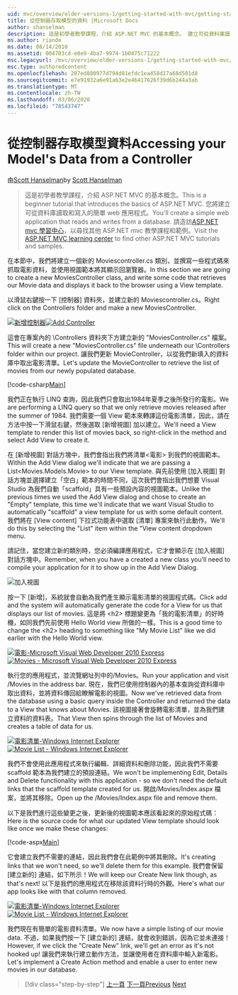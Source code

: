 ```yaml
---
uid: mvc/overview/older-versions-1/getting-started-with-mvc/getting-started-with-mvc-part5
title: 從控制器存取模型的資料 |Microsoft Docs
author: shanselman
description: 這是初學者教學課程，介紹 ASP.NET MVC 的基本概念。 建立可從資料庫讀取和寫入的簡單 web 應用程式。
ms.author: riande
ms.date: 08/14/2010
ms.assetid: 004703cd-e0e9-4ba7-9974-1b0475c71222
msc.legacyurl: /mvc/overview/older-versions-1/getting-started-with-mvc/getting-started-with-mvc-part5
msc.type: authoredcontent
ms.openlocfilehash: 207ed880977d794d81efdc1ea458d17a68d501d8
ms.sourcegitcommit: e7e91932a6e91a63e2e46417626f39d6b244a3ab
ms.translationtype: MT
ms.contentlocale: zh-TW
ms.lasthandoff: 03/06/2020
ms.locfileid: "78543747"
---
```

# <a name="accessing-your-models-data-from-a-controller"></a><span data-ttu-id="21446-104">從控制器存取模型資料</span><span class="sxs-lookup"><span data-stu-id="21446-104">Accessing your Model's Data from a Controller</span></span>

<span data-ttu-id="21446-105">由[Scott Hanselman](https://github.com/shanselman)</span><span class="sxs-lookup"><span data-stu-id="21446-105">by [Scott Hanselman](https://github.com/shanselman)</span></span>

> <span data-ttu-id="21446-106">這是初學者教學課程，介紹 ASP.NET MVC 的基本概念。</span><span class="sxs-lookup"><span data-stu-id="21446-106">This is a beginner tutorial that introduces the basics of ASP.NET MVC.</span></span> <span data-ttu-id="21446-107">您將建立可從資料庫讀取和寫入的簡單 web 應用程式。</span><span class="sxs-lookup"><span data-stu-id="21446-107">You'll create a simple web application that reads and writes from a database.</span></span> <span data-ttu-id="21446-108">請造訪[ASP.NET mvc 學習中心](../../../index.md)，以尋找其他 ASP.NET mvc 教學課程和範例。</span><span class="sxs-lookup"><span data-stu-id="21446-108">Visit the [ASP.NET MVC learning center](../../../index.md) to find other ASP.NET MVC tutorials and samples.</span></span>

<span data-ttu-id="21446-109">在本節中，我們將建立一個新的 Moviescontroller.cs 類別，並撰寫一些程式碼來抓取電影資料，並使用視圖範本將其顯示回瀏覽器。</span><span class="sxs-lookup"><span data-stu-id="21446-109">In this section we are going to create a new MoviesController class, and write some code that retrieves our Movie data and displays it back to the browser using a View template.</span></span>

<span data-ttu-id="21446-110">以滑鼠右鍵按一下 [控制器] 資料夾，並建立新的 Moviescontroller.cs。</span><span class="sxs-lookup"><span data-stu-id="21446-110">Right click on the Controllers folder and make a new MoviesController.</span></span>

<span data-ttu-id="21446-111">[![新增控制器](getting-started-with-mvc-part5/_static/image2.png)](getting-started-with-mvc-part5/_static/image1.png)</span><span class="sxs-lookup"><span data-stu-id="21446-111">[![Add Controller](getting-started-with-mvc-part5/_static/image2.png)](getting-started-with-mvc-part5/_static/image1.png)</span></span>

<span data-ttu-id="21446-112">這會在專案內的 \Controllers 資料夾下方建立新的 "MoviesController.cs" 檔案。</span><span class="sxs-lookup"><span data-stu-id="21446-112">This will create a new "MoviesController.cs" file underneath our \Controllers folder within our project.</span></span> <span data-ttu-id="21446-113">讓我們更新 MovieController，以從我們新填入的資料庫中取出電影清單。</span><span class="sxs-lookup"><span data-stu-id="21446-113">Let's update the MovieController to retrieve the list of movies from our newly populated database.</span></span>

[!code-csharp[Main](getting-started-with-mvc-part5/samples/sample1.cs)]

<span data-ttu-id="21446-114">我們正在執行 LINQ 查詢，因此我們只會取出1984年夏季之後所發行的電影。</span><span class="sxs-lookup"><span data-stu-id="21446-114">We are performing a LINQ query so that we only retrieve movies released after the summer of 1984.</span></span> <span data-ttu-id="21446-115">我們需要一個 View 範本來轉譯這份電影清單，因此，請在方法中按一下滑鼠右鍵，然後選取 [新增視圖] 加以建立。</span><span class="sxs-lookup"><span data-stu-id="21446-115">We'll need a View template to render this list of movies back, so right-click in the method and select Add View to create it.</span></span>

<span data-ttu-id="21446-116">在 [新增視圖] 對話方塊中，我們會指出我們將清單&lt;電影&gt; 到我們的視圖範本。</span><span class="sxs-lookup"><span data-stu-id="21446-116">Within the Add View dialog we'll indicate that we are passing a List&lt;Movies.Models.Movie&gt; to our View template.</span></span> <span data-ttu-id="21446-117">與先前使用 [加入視圖] 對話方塊並選擇建立「空白」範本的時間不同，這次我們會指出我們想要 Visual Studio 為我們自動「scaffold」具有一些預設內容的視圖範本。</span><span class="sxs-lookup"><span data-stu-id="21446-117">Unlike the previous times we used the Add View dialog and chose to create an "Empty" template, this time we'll indicate that we want Visual Studio to automatically "scaffold" a view template for us with some default content.</span></span> <span data-ttu-id="21446-118">我們將在 [View content] 下拉式功能表中選取 [清單] 專案來執行此動作。</span><span class="sxs-lookup"><span data-stu-id="21446-118">We'll do this by selecting the "List" item within the "View content dropdown menu.</span></span>

<span data-ttu-id="21446-119">請記住，當您建立新的類別時，您必須編譯應用程式，它才會顯示在 [加入視圖] 對話方塊中。</span><span class="sxs-lookup"><span data-stu-id="21446-119">Remember, when you have a created a new class you'll need to compile your application for it to show up in the Add View Dialog.</span></span>

![加入視圖](getting-started-with-mvc-part5/_static/image3.png)

<span data-ttu-id="21446-121">按一下 [新增]，系統就會自動為我們產生顯示電影清單的視圖程式碼。</span><span class="sxs-lookup"><span data-stu-id="21446-121">Click add and the system will automatically generate the code for a View for us that displays our list of movies.</span></span> <span data-ttu-id="21446-122">這是將 &lt;h2&gt; 標題變更為「我的電影清單」的好時機，如同我們先前使用 Hello World view 所做的一樣。</span><span class="sxs-lookup"><span data-stu-id="21446-122">This is a good time to change the &lt;h2&gt; heading to something like "My Movie List" like we did earlier with the Hello World view.</span></span>

<span data-ttu-id="21446-123">[![電影-Microsoft Visual Web Developer 2010 Express](getting-started-with-mvc-part5/_static/image5.png)](getting-started-with-mvc-part5/_static/image4.png)</span><span class="sxs-lookup"><span data-stu-id="21446-123">[![Movies - Microsoft Visual Web Developer 2010 Express](getting-started-with-mvc-part5/_static/image5.png)](getting-started-with-mvc-part5/_static/image4.png)</span></span>

<span data-ttu-id="21446-124">執行您的應用程式，並流覽網址列中的/Movies。</span><span class="sxs-lookup"><span data-stu-id="21446-124">Run your application and visit /Movies in the address bar.</span></span> <span data-ttu-id="21446-125">現在，我們已使用控制器內的基本查詢從資料庫中取出資料，並將資料傳回給瞭解電影的視圖。</span><span class="sxs-lookup"><span data-stu-id="21446-125">Now we've retrieved data from the database using a basic query inside the Controller and returned the data to a View that knows about Movies.</span></span> <span data-ttu-id="21446-126">該視圖接著會旋轉電影清單，並為我們建立資料的資料表。</span><span class="sxs-lookup"><span data-stu-id="21446-126">That View then spins through the list of Movies and creates a table of data for us.</span></span>

<span data-ttu-id="21446-127">[![電影清單-Windows Internet Explorer](getting-started-with-mvc-part5/_static/image7.png)](getting-started-with-mvc-part5/_static/image6.png)</span><span class="sxs-lookup"><span data-stu-id="21446-127">[![Movie List - Windows Internet Explorer](getting-started-with-mvc-part5/_static/image7.png)](getting-started-with-mvc-part5/_static/image6.png)</span></span>

<span data-ttu-id="21446-128">我們不會使用此應用程式來執行編輯、詳細資料和刪除功能，因此我們不需要 scaffold 範本為我們建立的預設連結。</span><span class="sxs-lookup"><span data-stu-id="21446-128">We won't be implementing Edit, Details and Delete functionality with this application - so we don't need the default links that the scaffold template created for us.</span></span> <span data-ttu-id="21446-129">開啟/Movies/Index.aspx 檔案，並將其移除。</span><span class="sxs-lookup"><span data-stu-id="21446-129">Open up the /Movies/Index.aspx file and remove them.</span></span>

<span data-ttu-id="21446-130">以下是我們進行這些變更之後，更新後的視圖範本應該看起來的原始程式碼：</span><span class="sxs-lookup"><span data-stu-id="21446-130">Here is the source code for what our updated View template should look like once we make these changes:</span></span>

[!code-aspx[Main](getting-started-with-mvc-part5/samples/sample2.aspx)]

<span data-ttu-id="21446-131">它會建立我們不需要的連結，因此我們會在此範例中將其刪除。</span><span class="sxs-lookup"><span data-stu-id="21446-131">It's creating links that we won't need, so we'll delete them for this example.</span></span> <span data-ttu-id="21446-132">我們會保留 [建立新的] 連結，如下所示！</span><span class="sxs-lookup"><span data-stu-id="21446-132">We will keep our Create New link though, as that's next!</span></span> <span data-ttu-id="21446-133">以下是我們的應用程式在移除該資料行時的外觀。</span><span class="sxs-lookup"><span data-stu-id="21446-133">Here's what our app looks like with that column removed.</span></span>

<span data-ttu-id="21446-134">[![電影清單-Windows Internet Explorer](getting-started-with-mvc-part5/_static/image9.png)](getting-started-with-mvc-part5/_static/image8.png)</span><span class="sxs-lookup"><span data-stu-id="21446-134">[![Movie List - Windows Internet Explorer](getting-started-with-mvc-part5/_static/image9.png)](getting-started-with-mvc-part5/_static/image8.png)</span></span>

<span data-ttu-id="21446-135">我們現在有簡單的電影資料清單。</span><span class="sxs-lookup"><span data-stu-id="21446-135">We now have a simple listing of our movie data.</span></span> <span data-ttu-id="21446-136">不過，如果我們按一下 [建立新的] 連結，就會收到錯誤，因為它並未連接！</span><span class="sxs-lookup"><span data-stu-id="21446-136">However, if we click the "Create New" link, we'll get an error as it's not hooked up!</span></span> <span data-ttu-id="21446-137">讓我們來執行建立動作方法，並讓使用者在資料庫中輸入新電影。</span><span class="sxs-lookup"><span data-stu-id="21446-137">Let's implement a Create Action method and enable a user to enter new movies in our database.</span></span>

> [!div class="step-by-step"]
> <span data-ttu-id="21446-138">[上一頁](getting-started-with-mvc-part4.md)
> [下一頁](getting-started-with-mvc-part6.md)</span><span class="sxs-lookup"><span data-stu-id="21446-138">[Previous](getting-started-with-mvc-part4.md)
[Next](getting-started-with-mvc-part6.md)</span></span>
